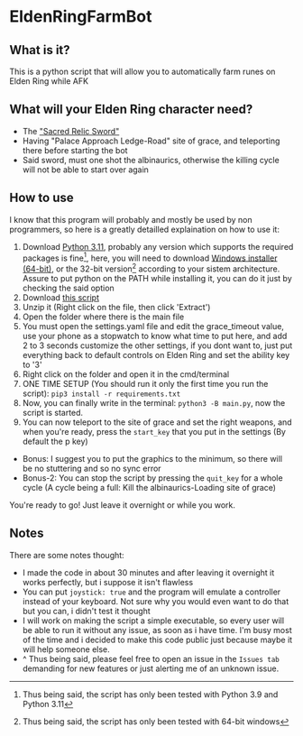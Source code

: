 # EldenRingFarmBot

## What is it?
This is a python script that will allow you to automatically farm runes on Elden Ring while AFK

## What will your Elden Ring character need?
* The ["Sacred Relic Sword"](https://eldenring.wiki.fextralife.com/Sacred+Relic+Sword)
* Having "Palace Approach Ledge-Road" site of grace, and teleporting there before starting the bot
* Said sword, must one shot the albinaurics, otherwise the killing cycle will not be able to start over again

## How to use
I know that this program will probably and mostly be used by non programmers, so here is a greatly detailled explaination on how to use it:
1. Download [Python 3.11](https://www.python.org/downloads/release/python-3113/), probably any version which supports the required packages is fine[^1], here, you will need to download [Windows installer (64-bit)](https://www.python.org/ftp/python/3.11.3/python-3.11.3-amd64.exe), or the 32-bit version[^2] according to your sistem architecture. Assure to put python on the PATH while installing it, you can do it just by checking the said option
2. Download [this script](https://github.com/GiuseppeFn/EldenRingFarmBot/archive/refs/heads/main.zip)
3. Unzip it (Right click on the file, then click 'Extract')
4. Open the folder where there is the main file
5. You must open the settings.yaml file and edit the grace_timeout value, use your phone as a stopwatch to know what time to put here, and add 2 to 3 seconds customize the other settings, if you dont want to, just put everything back to default controls on Elden Ring and set the ability key to '3'
6. Right click on the folder and open it in the cmd/terminal
8. ONE TIME SETUP (You should run it only the first time you run the script): ```pip3 install -r requirements.txt```
8. Now, you can finally write in the terminal: ```python3 -B main.py```, now the script is started.
9. You can now teleport to the site of grace and set the right weapons, and when you're ready, press the ```start_key``` that you put in the settings (By default the p key)
- Bonus: I suggest you to put the graphics to the minimum, so there will be no stuttering and so no sync error
- Bonus-2: You can stop the script by pressing the ```quit_key``` for a whole cycle (A cycle being a full: Kill the albinaurics-Loading site of grace)

You're ready to go! Just leave it overnight or while you work.

[^1]: Thus being said, the script has only been tested with Python 3.9 and Python 3.11
[^2]: Thus being said, the script has only been tested with 64-bit windows

## Notes
There are some notes thought:
* I made the code in about 30 minutes and after leaving it overnight it works perfectly, but i suppose it isn't flawless
* You can put ```joystick: true``` and the program will emulate a controller instead of your keyboard. Not sure why you would even want to do that but you can, i didn't test it thought
* I will work on making the script a simple executable, so every user will be able to run it without any issue, as soon as i have time. I'm busy most of the time and i decided to make this code public just because maybe it will help someone else.
* ^ Thus being said, please feel free to open an issue in the ```Issues tab``` demanding for new features or just alerting me of an unknown issue.